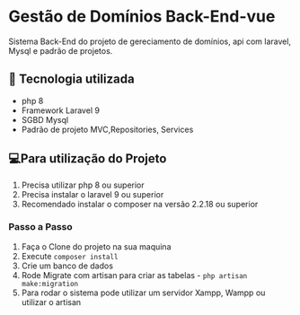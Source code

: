 # Gestão de Domínios Back-End-vue

Sistema Back-End do projeto de gereciamento de domínios, api com laravel, Mysql e padrão de projetos.

## 🚀 Tecnologia utilizada
* php 8
* Framework Laravel 9
* SGBD Mysql
* Padrão de projeto MVC,Repositories, Services
    
## 💻Para utilização do Projeto
 1.  Precisa utilizar php 8 ou superior
 2.  Precisa instalar o laravel 9 ou superior
 3.  Recomendado instalar o composer na versão 2.2.18 ou superior
 ### Passo a Passo
 1.  Faça o Clone do projeto na sua maquina
 2.  Execute `composer install`
 3.  Crie um banco de dados 
 4.  Rode Migrate com artisan para criar as tabelas - `php artisan make:migration`
 5.  Para rodar o sistema pode utilizar um servidor Xampp, Wampp ou utilizar o artisan 

